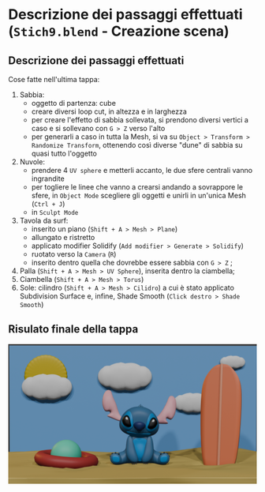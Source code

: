 # Descrizione dei passaggi effettuati (`Stich9.blend` - Creazione scena)
## Descrizione dei passaggi effettuati
Cose fatte nell'ultima tappa:
1. Sabbia: 
    * oggetto di partenza: cube
    * creare diversi loop cut, in altezza e in larghezza
    * per creare l'effetto di sabbia sollevata, si prendono diversi vertici a caso e si sollevano con `G > Z` verso l'alto
    * per generarli a caso in tutta la Mesh, si va su `Object > Transform > Randomize Transform`, ottenendo così diverse "dune" di sabbia su quasi tutto l'oggetto
1. Nuvole: 
    * prendere 4 `UV sphere` e metterli accanto, le due sfere centrali vanno ingrandite
    * per togliere le linee che vanno a crearsi andando a sovrappore le sfere, in `Object Mode` scegliere gli oggetti e unirli in un'unica Mesh (`Ctrl + J`)
    * in `Sculpt Mode`
2. Tavola da surf: 
    * inserito un piano (`Shift + A > Mesh > Plane`)
    * allungato e ristretto 
    * applicato modifier Solidify (`Add modifier > Generate > Solidify`)
    * ruotato verso la `Camera` (`R`)
    * inserito dentro quella che dovrebbe essere sabbia con `G > Z` ;
3. Palla (`Shift + A > Mesh > UV Sphere`), inserita dentro la ciambella;
4. Ciambella (`Shift + A > Mesh > Torus`)
5. Sole: cilindro (`Shift + A > Mesh > Cilidro`) a cui è stato applicato Subdivision Surface e, infine, Shade Smooth (`Click destro > Shade Smooth`)

## Risulato finale della tappa

<img src = "../images/render-result.PNG">